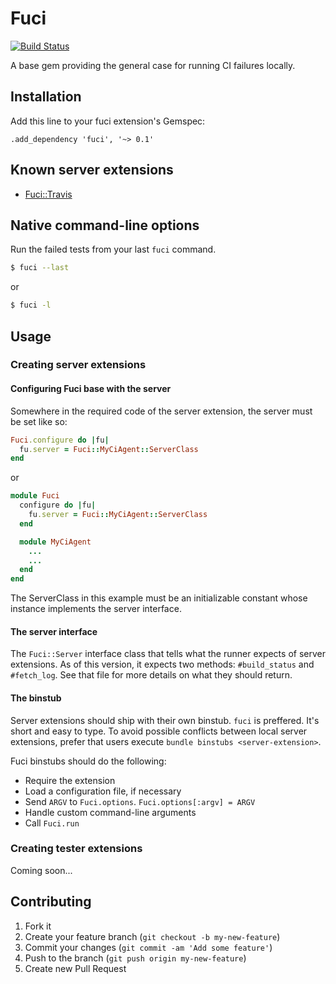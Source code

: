 # Fuci
[![Build Status](https://travis-ci.org/davejachimiak/fuci.png?branch=master)](https://travis-ci.org/davejachimiak/fuci)

A base gem providing the general case for running CI failures locally.

## Installation

Add this line to your fuci extension's Gemspec:

    .add_dependency 'fuci', '~> 0.1'

## Known server extensions
* [Fuci::Travis](https://github.com/davejachimiak/fuci-travis)

## Native command-line options
Run the failed tests from your last `fuci` command.

```sh
$ fuci --last
```
or
```sh
$ fuci -l
```

## Usage
### Creating server extensions
#### Configuring Fuci base with the server
Somewhere in the required code of the server extension, the server must
be set like so:
```ruby
Fuci.configure do |fu|
  fu.server = Fuci::MyCiAgent::ServerClass
end
```
or
```ruby
module Fuci
  configure do |fu|
    fu.server = Fuci::MyCiAgent::ServerClass
  end

  module MyCiAgent
    ...
    ...
  end
end
```

The ServerClass in this example must be an initializable constant whose
instance implements the server interface.

#### The server interface
The `Fuci::Server` interface class that tells what the runner
expects of server extensions. As of this version, it expects two
methods: `#build_status` and `#fetch_log`. See that file for more
details on what they should return.

#### The binstub
Server extensions should ship with their own binstub. `fuci` is
preffered. It's short and easy to type. To avoid possible conflicts
between local server extensions, prefer that users execute `bundle
binstubs <server-extension>`.

Fuci binstubs should do the following:
* Require the extension
* Load a configuration file, if necessary
* Send `ARGV` to `Fuci.options`. `Fuci.options[:argv] = ARGV`
* Handle custom command-line arguments
* Call `Fuci.run`

### Creating tester extensions
Coming soon...
## Contributing

1. Fork it
2. Create your feature branch (`git checkout -b my-new-feature`)
3. Commit your changes (`git commit -am 'Add some feature'`)
4. Push to the branch (`git push origin my-new-feature`)
5. Create new Pull Request
